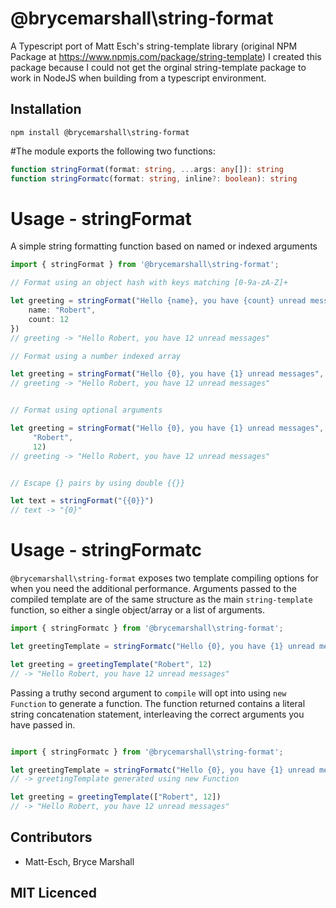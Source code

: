 # @brycemarshall\string-format
A Typescript port of Matt Esch's string-template library (original NPM Package at https://www.npmjs.com/package/string-template)
I created this package because I could not get the orginal string-template package to work in NodeJS when building from a typescript environment.

## Installation

`npm install @brycemarshall\string-format`

#The module exports the following two functions:

```ts
function stringFormat(format: string, ...args: any[]): string
function stringFormatc(format: string, inline?: boolean): string
```

# Usage - stringFormat

A simple string formatting function based on named or indexed arguments

```ts
import { stringFormat } from '@brycemarshall\string-format';

// Format using an object hash with keys matching [0-9a-zA-Z]+

let greeting = stringFormat("Hello {name}, you have {count} unread messages", {
    name: "Robert",
    count: 12
})
// greeting -> "Hello Robert, you have 12 unread messages"

// Format using a number indexed array

let greeting = stringFormat("Hello {0}, you have {1} unread messages", ["Robert", 12])
// greeting -> "Hello Robert, you have 12 unread messages"


// Format using optional arguments

let greeting = stringFormat("Hello {0}, you have {1} unread messages",
     "Robert",
     12)
// greeting -> "Hello Robert, you have 12 unread messages"


// Escape {} pairs by using double {{}}

let text = stringFormat("{{0}}")
// text -> "{0}"

```

# Usage - stringFormatc

`@brycemarshall\string-format` exposes two template compiling options for when you need the
additional performance. Arguments passed to the compiled template are of the
same structure as the main `string-template` function, so either a single
object/array or a list of arguments.

```ts
import { stringFormatc } from '@brycemarshall\string-format';

let greetingTemplate = stringFormatc("Hello {0}, you have {1} unread messages")

let greeting = greetingTemplate("Robert", 12)
// -> "Hello Robert, you have 12 unread messages"
```

Passing a truthy second argument to `compile` will opt into using `new Function`
to generate a function. The function returned contains a literal string
concatenation statement, interleaving the correct arguments you have passed in.

```ts

import { stringFormatc } from '@brycemarshall\string-format';

let greetingTemplate = stringFormatc("Hello {0}, you have {1} unread messages", true)
// -> greetingTemplate generated using new Function

let greeting = greetingTemplate(["Robert", 12])
// -> "Hello Robert, you have 12 unread messages"
```

## Contributors

 - Matt-Esch, Bryce Marshall

## MIT Licenced
